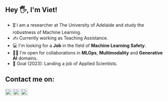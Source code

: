 ## Hey 🖐, I'm Viet!

- 🎖  I am a researcher at The University of Adelaide and study the robustness of Machine Learning.
- ✍ Currently working as Teaching Assistance. 
- 💻 I'm looking for a **Job** in the field of **Machine Learning Safety**.
- 🤝🏻 I'm open for collaborations in **MLOps**, **Multimodality** and **Generative AI** domains.
- 🎯 Goal (2023): Landing a job of Applied Scientists.

## Contact me on:
[<img align="left" alt="abid | Email" width="22px" src="https://raw.githubusercontent.com/simple-icons/simple-icons/df7db8a2c4c2605113121ee72f96ee678406d50d/icons/maildotru.svg" />](mailto:vietvo89@gmail.com)
[<img align="left" alt="abid | Kaggle" width="22px" src="https://cdn.jsdelivr.net/npm/simple-icons@v3/icons/kaggle.svg" />](www.kaggle.com/vietvo89)
[<img align="left" alt="abid | Linkedin" width="22px" src="https://cdn.jsdelivr.net/npm/simple-icons@v3/icons/linkedin.svg" />](www.linkedin.com/in/viet-vo-75097835/)